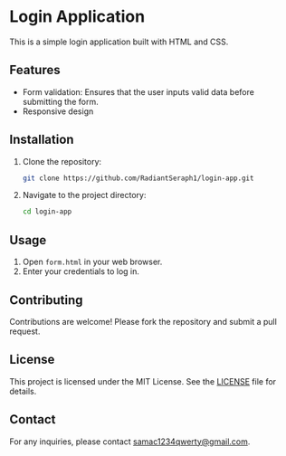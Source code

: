 # Login Application

This is a simple login application built with HTML and CSS.

## Features
- Form validation: Ensures that the user inputs valid data before submitting the form.
- Responsive design

## Installation

1. Clone the repository:
    ```bash
    git clone https://github.com/RadiantSeraph1/login-app.git
    ```
2. Navigate to the project directory:
    ```bash
    cd login-app
    ```

## Usage

1. Open `form.html` in your web browser.
2. Enter your credentials to log in.

## Contributing

Contributions are welcome! Please fork the repository and submit a pull request.

## License

This project is licensed under the MIT License. See the [LICENSE](LICENSE) file for details.

## Contact

For any inquiries, please contact [samac1234qwerty@gmail.com](samac1234qwerty@gmail.com).
